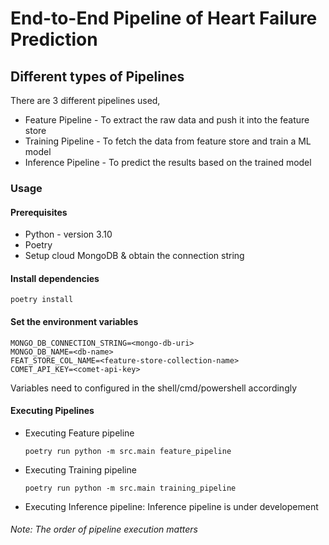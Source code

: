 # End-to-End Pipeline of Heart Failure Prediction

## Different types of Pipelines

There are 3 different pipelines used,

- Feature Pipeline - To extract the raw data and push it into the feature store
- Training Pipeline - To fetch the data from feature store and train a ML model
- Inference Pipeline - To predict the results based on the trained model

### Usage

#### Prerequisites

- Python - version 3.10
- Poetry
- Setup cloud MongoDB & obtain the connection string

#### Install dependencies

`poetry install`

#### Set the environment variables

```
MONGO_DB_CONNECTION_STRING=<mongo-db-uri>
MONGO_DB_NAME=<db-name>
FEAT_STORE_COL_NAME=<feature-store-collection-name>
COMET_API_KEY=<comet-api-key>
```

Variables need to configured in the shell/cmd/powershell accordingly

#### Executing Pipelines

- Executing Feature pipeline

  `poetry run python -m src.main feature_pipeline`

- Executing Training pipeline

  `poetry run python -m src.main training_pipeline`

- Executing Inference pipeline: Inference pipeline is under developement

###### Note: The order of pipeline execution matters
